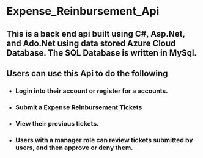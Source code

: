 # Expense_Reinbursement_Api

## This is a back end api built using C#, Asp.Net, and Ado.Net using data stored  Azure Cloud Database. The SQL Database is written in MySql.

## Users can use this Api to do the following
* ### Login into their account or register for a accounts. 
* ### Submit a  Expense Reinbursement Tickets
* ### View their previous tickets.
* ### Users with a manager role can review tickets submitted by users, and then approve or deny them.
